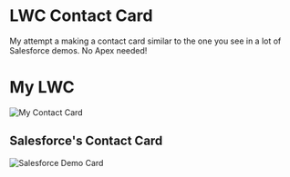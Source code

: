 # LWC Contact Card

My attempt a making a contact card similar to the one you see in a lot of Salesforce demos. No Apex needed!

# My LWC

![My Contact Card](https://github.com/scojac-github/lwc-contact-card/images/myLWC.png)

## Salesforce's Contact Card

![Salesforce Demo Card](https://github.com/scojac-github/lwc-contact-card/images/sfDemoCard.png)
